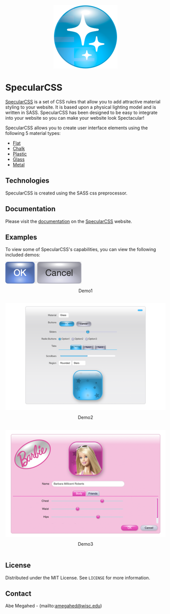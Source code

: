 <p align="center">
  <div align="center">
    <img src="./images/icon.png" alt="Logo" style="width:200px">
  </div>
</p>

# SpecularCSS

[SpecularCSS](https://specularcss.sharedigm.com) is a set of CSS rules that allow you to add attractive material styling to your website. It is based upon a physical lighting model and is written in SASS. SpecularCSS has been designed to be easy to integrate into your website so you can make your website look Spectacular!

SpecularCSS allows you to create user interface elements using the following 5 material types:
 - [Flat](https://specularcss.sharedigm.com/#materials/flat)
 - [Chalk](https://specularcss.sharedigm.com/#materials/chalk)
 - [Plastic](https://specularcss.sharedigm.com/#materials/plastic)
 - [Glass](https://specularcss.sharedigm.com/#materials/glass)
 - [Metal](https://specularcss.sharedigm.com/#materials/metal)

## Technologies

SpecularCSS is created using the SASS css preprocessor.

## Documentation

Please visit the [documentation](https://specularcss.sharedigm.com/#docs) on the [SpecularCSS](https://specularcss.sharedigm.com) website.

## Examples

To view some of SpecularCSS's capabilities, you can view the following included demos:

<a href="https://specularcss.sharedigm.com/vendor/specularcss/demos/demo1/index.html" target="_blank"><img src="images/demo1.png" align="center"></a>
<div align="center">Demo1</div>
<br />

<a href="https://specularcss.sharedigm.com/vendor/specularcss/demos/demo2/index.html" target="_blank"><img src="images/demo2.png" align="center"></a>
<div align="center">Demo2</div>
<br />

<a href="https://specularcss.sharedigm.com/vendor/specularcss/demos/demo3/index.html" target="_blank"><img src="images/demo3.png" align="center"></a>
<div align="center">Demo3</div>
<br />

<!-- LICENSE -->
## License

Distributed under the MIT License. See `LICENSE` for more information.

<!-- CONTACT -->
## Contact

Abe Megahed - (mailto:amegahed@wisc.edu)